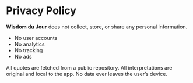 # Privacy Policy

**Wisdom du Jour** does not collect, store, or share any personal information.

- No user accounts
- No analytics
- No tracking
- No ads

All quotes are fetched from a public repository. All interpretations are original and local to the app. No data ever leaves the user’s device.
